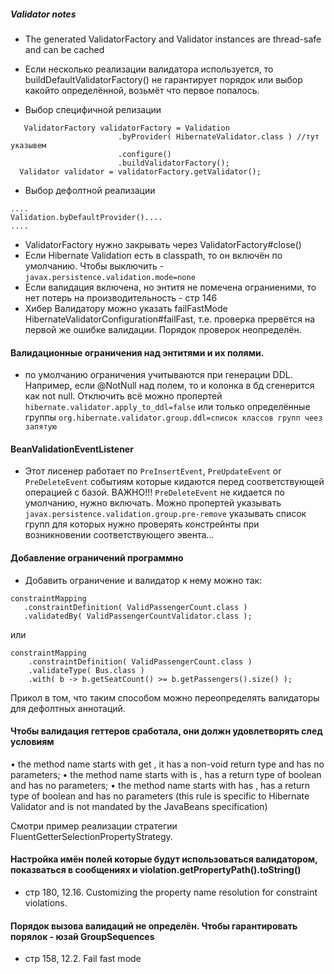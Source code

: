 ##### Validator notes
 - The generated ValidatorFactory and Validator instances are thread-safe
and can be cached
 - Если несколько реализации валидатора используется, то buildDefaultValidatorFactory() не гарантирует 
 порядок или выбор какойто определённой, возьмёт что первое попалось.
 
 - Выбор специфичной релизации

``` 
   ValidatorFactory validatorFactory = Validation
                        .byProvider( HibernateValidator.class ) //тут указывем
                        .configure()
                        .buildValidatorFactory();
  Validator validator = validatorFactory.getValidator(); 
```  
 - Выбор дефолтной реализации
 ```
....
Validation.byDefaultProvider()....
....
```
 - ValidatorFactory нужно закрывать через ValidatorFactory#close()
 - Если Hibernate Validation есть в classpath, то он включён по умолчанию.
 Чтобы выключить - `javax.persistence.validation.mode=none`
 - Если валидация включена, но энтитя не помечена ограниеними, то нет 
 потерь на производительность - стр 146
 - Хибер Валидатору можно указать failFastMode HibernateValidatorConfiguration#failFast, т.е. проверка 
 прервётся на первой же ошибке валидации. Порядок проверок неопределён.
 #### Валидационные ограничения над энтитями и их полями.
  - по умолчанию ограничения учитываются при генерации DDL. 
  Например, если @NotNull над полем, то и колонка в бд сгенерится как not null.
  Отключить всё можно пропертей `hibernate.validator.apply_to_ddl=false` или 
  только определённые группы `org.hibernate.validator.group.ddl=список классов групп чеез запятую`
 #### BeanValidationEventListener
 - Этот лисенер работает по `PreInsertEvent`, `PreUpdateEvent` or `PreDeleteEvent` событиям
 которые кидаются перед соответствующей операцией с базой. 
 ВАЖНО!!! `PreDeleteEvent` не кидается по умолчанию, нужно включать. 
 Можно пропертей указывать `javax.persistence.validation.group.pre-remove` указывать список групп 
 для которых нужно проверять констрейнты при возникновении соответствующего эвента...
 #### Добавление ограничений программно
 - Добавить ограничение и валидатор к нему можно так:
 
 ```
constraintMapping
    .constraintDefinition( ValidPassengerCount.class )
    .validatedBy( ValidPassengerCountValidator.class );
```
или
```
constraintMapping
    .constraintDefinition( ValidPassengerCount.class )
    .validateType( Bus.class )
    .with( b -> b.getSeatCount() >= b.getPassengers().size() );
```

Прикол в том, что таким способом можно переопределять валидаторы для дефолтных аннотаций.
#### Чтобы валидация геттеров сработала, они должн удовлетворять след условиям 
• the method name starts with get , it has a non-void return type and has no parameters;
• the method name starts with is , has a return type of boolean and has no parameters;
• the method name starts with has , has a return type of boolean and has no parameters (this rule
is specific to Hibernate Validator and is not mandated by the JavaBeans specification)

Смотри пример реализации стратегии FluentGetterSelectionPropertyStrategy.
#### Настройка имён полей которые будут использоваться валидатором, показваться в сообщениях и violation.getPropertyPath().toString()
 - стр 180, 
    12.16. Customizing the property name resolution for constraint violations.
    
#### Порядок вызова валидаций не определён. Чтобы гарантировать порялок - юзай GroupSequences
 - стр 158, 
    12.2. Fail fast mode

 
 
  